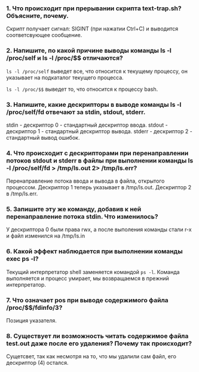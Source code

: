 ### 1. Что происходит при прерывании скрипта text-trap.sh? Объясните, почему.

  Скрипт получает сигнал: SIGINT (при нажатии Ctrl+C) и выводится соответсвующее сообщение.
  
### 2. Напишите, по какой причине выводы команды ls -l /proc/self и ls -l /proc/$$ отличаются?

  `ls -l /proc/self` выведет все, что относится к текущему процессу, он указывает на подкаталог текущего процесса.
  
  `ls -l /proc/$$` выведет то, что относится к процессу bash.
  
### 3. Напишите, какие дескрипторы в выводе команды ls -l /proc/self/fd отвечают за stdin, stdout, stderr.
  
  stdin - дескриптор 0 - стандартный дескриптор ввода.
  stdout - дескриптор 1 - стандартный дескриптор вывода.
  stderr - дескриптор 2 - стандартный вывод ошибок.
  
### 4. Что происходит с дескрипторами при перенаправлении потоков stdout и stderr в файлы при выполнении команды ls -l /proc/self/fd > /tmp/ls.out 2> /tmp/ls.err?

  Перенаправление потока ввода и вывода в файла, открытого процессом. 
  Дескриптор 1 теперь указывает в /tmp/ls.out. 
  Дескриптор 2 в /tmp/ls.err.
  
### 5. Запишите эту же команду, добавив к ней перенаправление потока stdin. Что изменилось?
  
  У дескриптора 0 были права rwx, а после выполения команды стали r-x и файл изменился на /tmp/ls.in
 
### 6. Какой эффект наблюдается при выполнении команды exec ps -l?

  Текущий интерпретатор shell заменяется командой `ps -l`. Команда выполняется и процесс умирает, мы возвращаемся в прежний интерпретатор.
  
### 7. Что означает pos при выводе содержимого файла /proc/$$/fdinfo/3?

  Позиция указателя.
  
### 8. Существует ли возможность читать содержимое файла test.out даже после его удаления? Почему так происходит?

  Сущетсвет, так как несмотря на то, что мы удалили сам файл, его дескриптор (4) остался.
  
